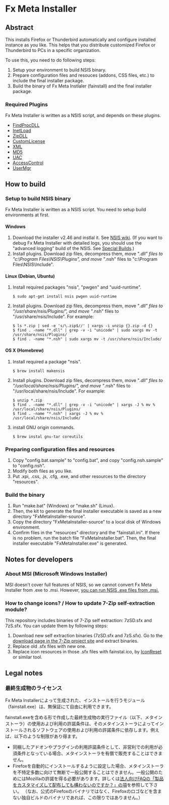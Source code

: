 # Fx Meta Installer

## Abstract

This installs Firefox or Thunderbird automatically and configure installed
instance as you like. This helps that you distribute customized Firefox or
Thunderbird to PCs in a specific organization.

To use this, you need to do following steps:

 1. Setup your environment to build NSIS binary.
 2. Prepare configuration files and resouces (addons, CSS files, etc.) to
    include the final installer package.
 3. Build the binary of Fx Meta Instlaler (fainstall) and the final installer
    package.

### Required Plugins

Fx Meta Installer is written as a NSIS script, and depends on these plugins.

 * [FindProcDLL](http://nsis.sourceforge.net/FindProcDLL_plug-in)
 * [InetLoad](http://nsis.sourceforge.net/InetLoad_plug-in)
 * [ZipDLL](http://nsis.sourceforge.net/ZipDLL_plug-in)
 * [CustomLicense](http://nsis.sourceforge.net/CustomLicense_plug-in)
 * [XML](http://nsis.sourceforge.net/XML_plug-in)
 * [MD5](http://nsis.sourceforge.net/MD5_plugin)
 * [UAC](http://nsis.sourceforge.net/UAC_plug-in)
 * [AccessControl](http://nsis.sourceforge.net/AccessControl_plug-in)
 * [UserMgr](http://nsis.sourceforge.net/UserMgr_plug-in)

## How to build

### Setup to build NSIS binary

Fx Meta Installer is written as a NSIS script. You need to setup build
environments at first.

#### Windows

 1. Download the installer v2.46 and instlal it.
    See [NSIS wiki](http://nsis.sourceforge.net/Main_Page).
    (If you want to debug Fx Meta Installer with detailed logs, you should use
    the "advanced logging" build of the NSIS.
    See [Special Builds](http://nsis.sourceforge.net/Special_Builds).)
 2. Install plugins. Download zip files, decompress them,
    move "*.dll" files to "c:\Program Files\NSIS\Plugins\", and
    move "*.nsh" files to "c:\Program Files\NSIS\Include\".

#### Linux (Debian, Ubuntu)

 1. Install required packages "nsis", "pwgen" and "uuid-runtime".

        $ sudo apt-get install nsis pwgen uuid-runtime

 2. Install plugins. Download zip files, decompress them,
    move "*.dll" files to "/usr/share/nsis/Plugins/", and
    move "*.nsh" files to "/usr/share/nsis/Include".
    For example:

        $ ls *.zip | sed -e 's/\.zip$//' | xargs -i unzip {}.zip -d {}
        $ find . -name "*.dll" | grep -v -i "unicode" | sudo xargs mv -t /usr/share/nsis/Plugins/
        $ find . -name "*.nsh" | sudo xargs mv -t /usr/share/nsis/Include/

#### OS X (Homebrew)

 1. Install required a package "nsis".

        $ brew install makensis

 2. Install plugins. Download zip files, decompress them,
    move "*.dll" files to "/usr/local/share/nsis/Plugins/", and
    move "*.nsh" files to "/usr/local/share/nsis/Include".
    For example:

        $ unzip *.zip
        $ find . -name "*.dll" | grep -v -i "unicode" | xargs -J % mv % /usr/local/share/nsis/Plugins/
        $ find . -name "*.nsh" | xargs -J % mv % /usr/local/share/nsis/Include/

 3. install GNU origin commands.

        $ brew instal gnu-tar coreutils

### Preparing configuration files and resources

 1. Copy "config.bat.sample" to "config.bat", and
    copy "config.nsh.sample" to "config.nsh".
 2. Modify both files as you like.
 3. Put .xpi, .css, .js, .cfg, .exe, and other resources to the directory
    "resources".

### Build the binary

 1. Run "make.bat" (Windows) or "make.sh" (Linux).
 2. Then, the kit to generate the final installer executable is saved as
    a new directory "FxMetaInstaller-source".
 3. Copy the directory "FxMetaInstaller-source" to a local disk of Windows
    environment.
 4. Confirm files in the "resources" directory and the "fainstall.ini".
    If there is no problem, run the batch file "FxMetaInstaller.bat".
    Then, the final installer executable "FxMetaInstaller.exe" is generated.

## Notes for developers

### About MSI (Microsoft Windows Installer)

MSI doesn't cover full features of NSIS, so we cannot convert Fx Meta
Installer from .exe to .msi. However, [you can run NSIS .exe files from
.msi.](http://wiki.team-mediaportal.com/1_MEDIAPORTAL_1/18_Contribute/6_Plugins/MPEMaker/How_to_include_an_NSIS_or_an_MSI_installer)

### How to change icons? / How to update 7-Zip self-extraction module?

This repository includes binaries of 7-Zip self extraction: 7zSD.sfx and
7zS.sfx. You can update them by following steps:

 1. Download new self extraction binaries (7zSD.sfx and 7zS.sfx).
    Go to the [download page in the 7-Zip project site](http://www.7-zip.org/ja/download.html)
    and extract binaries.
 2. Replace old .sfx files with new one.
 3. Replace icon resources in those .sfx files with fainstal.ico, by
    [IconReset](http://www.geocities.jp/iconsetjp/) or similar tool.


## Legal notes

### 最終生成物のライセンス

Fx Meta Installerによって生成された、インストールを行うモジュール（fainstall.exe）は、無保証にて自由に利用できます。

fainstall.exeを含める形で作成した最終生成物の実行ファイル（以下、メタインストーラ）の使用および利用の許諾条件は、そのメタインストーラによってインストールされるソフトウェアの使用および利用の許諾条件に依存します。例えば、以下のような制限があり得ます。

 * 同梱したアドオンやプラグインの利用許諾条件として、非営利での利用が必須条件となっている場合、メタインストーラを有償で販売することはできません。
 * Firefoxを自動的にインストールするように設定した場合、メタインストーラを不特定多数に向けて無断で一般公開することはできません。一般公開のためにはMozillaの許諾を得る必要があります。詳しくは[法人向けFAQの「製品をカスタマイズして配布しても構わないのですか？」の項](http://www.mozilla.jp/business/faq/#sec-licensing)を参照して下さい。
   （なお、公式のFirefoxのバイナリではなく、Firefoxのロゴなどを含まない独自ビルドのバイナリであれば、この限りではありません。）
